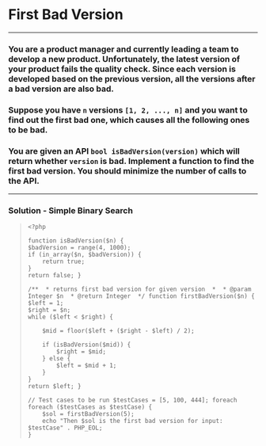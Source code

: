 
# First Bad Version  

---

### You are a product manager and currently leading a team to develop a new product. Unfortunately, the latest version of your product fails the quality check. Since each version is developed based on the previous version, all the versions after a bad version are also bad.
    
### Suppose you have  `n`  versions  `[1, 2, ..., n]`  and you want to find out the first bad one, which causes all the following ones to be bad.
    
### You are given an API  `bool isBadVersion(version)`  which will return whether  `version`  is bad. Implement a function to find the first bad version. You should minimize the number of calls to the API.

---

### Solution - Simple Binary Search
  
>     <?php
> 
>     function isBadVersion($n) {
>     $badVersion = range(4, 1000);
>     if (in_array($n, $badVersion)) {
>         return true;
>     }
>     return false; }
> 
>     /**  * returns first bad version for given version  *  * @param
>     Integer $n  * @return Integer  */ function firstBadVersion($n) {
>     $left = 1;
>     $right = $n;
>     while ($left < $right) {
> 
>         $mid = floor($left + ($right - $left) / 2);
> 
>         if (isBadVersion($mid)) {
>             $right = $mid;
>         } else {
>             $left = $mid + 1;
>         }
>     }
>     return $left; }
> 
>     // Test cases to be run $testCases = [5, 100, 444]; foreach
>     foreach ($testCases as $testCase) {
>         $sol = firstBadVersion(5);
>         echo "Then $sol is the first bad version for input: $testCase" . PHP_EOL; 
>     }


